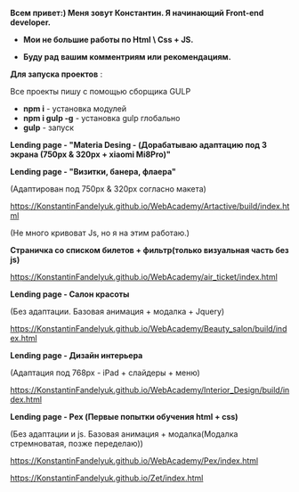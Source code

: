 
**Всем привет:) Меня зовут Константин. Я начинающий Front-end developer.**

- **Мои не большие работы по Html \ Css + JS.**

- **Буду рад вашим комментриям или рекомендациям.**


**Для запуска проектов** :

Все проекты пишу с помощью сборщика GULP 

- **npm i** - установка модулей
- **npm i gulp -g** - установка gulp глобально
- **gulp** - запуск


**Lending page - "Materia Desing - (Дорабатываю адаптацию под 3 экрана (750px & 320px + xiaomi Mi8Pro)"**

**Lending page - "Визитки, банера, флаера"**

(Адаптирован под 750px & 320px согласно макета)

https://KonstantinFandelyuk.github.io/WebAcademy/Artactive/build/index.html

(Не много кривоват Js, но я на  этим работаю.)

**Страничка со списком билетов + фильтр(только визуальная часть без js)**

https://KonstantinFandelyuk.github.io/WebAcademy/air_ticket/index.html

**Lending page - Салон красоты**

(Без адаптации. Базовая анимация + модалка + Jquery)

https://KonstantinFandelyuk.github.io/WebAcademy/Beauty_salon/build/index.html

**Lending page - Дизайн интерьера**

(Адаптация под 768px - iPad + слайдеры + меню)

https://KonstantinFandelyuk.github.io/WebAcademy/Interior_Design/build/index.html

**Lending page - Pex (Первые попытки обучения html + css)**

(Без адаптации и js. Базовая анимация + модалка(Модалка стремноватая, позже переделаю))

https://KonstantinFandelyuk.github.io/WebAcademy/Pex/index.html

https://KonstantinFandelyuk.github.io/Zet/index.html

